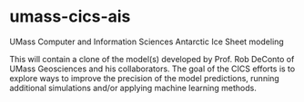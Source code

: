 # umass-cics-ais
UMass Computer and Information Sciences Antarctic Ice Sheet modeling

This will contain a clone of the model(s) developed by Prof. Rob DeConto of
UMass Geosciences and his collaborators.  The goal of the CICS efforts is
to explore ways to improve the precision of the model predictions, running
additional simulations and/or applying machine learning methods.
